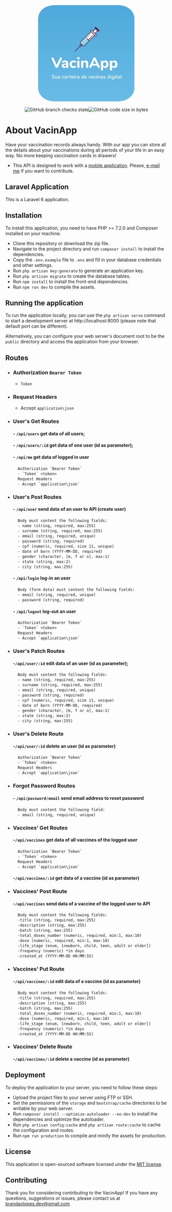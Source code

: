 <p align="center"><a href="https://brandaolopes.net.br/#experience" target="_blank"><img src="./old/logo-fw.png" width="300"></a></p>

<p align="center"><img alt="GitHub branch checks state" src="https://img.shields.io/github/checks-status/brandaolopes/vacinapp-api/master?color=blue&style=social"><img alt="GitHub code size in bytes" src="https://img.shields.io/github/languages/code-size/brandaolopes/vacinapp-api"></p>



# About VacinApp

Have your vaccination records always handy. With our app you can store all the details about your vaccinations during all periods of your life in an easy way. No more keeping vaccination cards in drawers!

- This API is designed to work with a [mobile application](https://play.google.com/store/apps/details?id=com.vacinapp). Please, [e-mail me](brandaolopes.dev@gmail.com) if you want to contribute.

## Laravel Application

This is a Laravel 6 application.

## Installation

To install this application, you need to have PHP >= 7.2.0 and Composer installed on your machine.

- Clone this repository or download the zip file.
- Navigate to the project directory and run `composer install` to install the dependencies.
- Copy the `.env.example` file to `.env` and fill in your database credentials and other settings.
- Run `php artisan key:generate` to generate an application key.
- Run `php artisan migrate` to create the database tables.
- Run `npm install` to install the front-end dependencies.
- Run `npm run dev` to compile the assets.

## Running the application

To run the application locally, you can use the `php artisan serve` command to start a development server at http://localhost:8000 (please note that default port can be different).

Alternatively, you can configure your web server's document root to be the `public` directory and access the application from your browser.

## Routes

- ### Authorization `Bearer Token`

    - `Token` <token>

- ### Request Headers

    - Accept `application\json`

- ### User's Get Routes

    #### - `/api/users` get data of all users;
    #### - `/api/users/:id` get data of one user (id as parameter);
    #### - `/api/me` get data of logged in user
        Authorization `Bearer Token`
        - `Token` <token>
        Request Headers
        - Accept `application\json`


- ### User's Post Routes

    #### - `/api/user` send data of an user to API (create user)
        Body must content the following fields:
        - name (string, required, max:255)
        - surname (string, required, max:255)
        - email (string, required, unique)
        - password (string, required)
        - cpf (numeric, required, size 11, unique)
        - date of born (YYYY-MM-DD, required)
        - gender (character, [m, f or o], max:1)
        - state (string, max:2)
        - city (string, max:255)

    #### - `/api/login` log-in an user
        Body (form data) must content the following fields:
        - email (string, required, unique)
        - password (string, required)

    #### - `/api/logout` log-out an user
        Authorization `Bearer Token`
        - `Token` <token>
        Request Headers
        - Accept `application\json`

- ### User's Patch Routes

    #### -`/api/user/:id` edit data of an user (id as parameter);
        Body must content the following fields:
        - name (string, required, max:255)
        - surname (string, required, max:255)
        - email (string, required, unique)
        - password (string, required)
        - cpf (numeric, required, size 11, unique)
        - date of born (YYYY-MM-DD, required)
        - gender (character, [m, f or o], max:1)
        - state (string, max:2)
        - city (string, max:255)

- ### User's Delete Route

    #### -`/api/user/:id` delete an user (id as parameter)
        Authorization `Bearer Token`
        - `Token` <token>
        Request Headers
        - Accept `application\json`

- ### Forgot Password Routes

    #### - `/api/password/email` send email address to reset password
        Body must content the following field:
        - email (string, required, unique)

- ### Vaccines' Get Routes
    #### -`/api/vaccines` get data of all vaccines of the logged user
        Authorization `Bearer Token`
        - `Token` <token>
        Request Headers
        - Accept `application\json`

    #### -`/api/vaccines/:id` get data of a vaccine (id as parameter)

- ### Vaccines' Post Route
    #### -`/api/vaccines` send data of a vaccine of the logged user to API
        Body must content the following fields:
        -title (string, required, max:255)
        -description (string, max:255)
        -batch (string, max:255)
        -total_doses_number (numeric, required, min:1, max:10)
        -dose (numeric, required, min:1, max:10)
        -life_stage (enum, [newborn, child, teen, adult or elder])
        -frequency (numeric) *in days
        -created_at (YYYY-MM-DD HH:MM:SS)

- ### Vaccines' Put Route
    #### -`/api/vaccines/:id` edit data of a vaccine (id as parameter)
        Body must content the following fields:
        -title (string, required, max:255)
        -description (string, max:255)
        -batch (string, max:255)
        -total_doses_number (numeric, required, min:1, max:10)
        -dose (numeric, required, min:1, max:10)
        -life_stage (enum, [newborn, child, teen, adult or elder])
        -frequency (numeric) *in days
        -created_at (YYYY-MM-DD HH:MM:SS)

- ### Vaccines' Delete Route
    #### -`/api/vaccines/:id` delete a vaccine (id as parameter)


## Deployment

To deploy the application to your server, you need to follow these steps:

- Upload the project files to your server using FTP or SSH.
- Set the permissions of the `storage` and `bootstrap/cache` directories to be writable by your web server.
- Run `composer install --optimize-autoloader --no-dev` to install the dependencies and optimize the autoloader.
- Run `php artisan config:cache` and `php artisan route:cache` to cache the configuration and routes.
- Run `npm run production` to compile and minify the assets for production.

## License

This application is open-sourced software licensed under the [MIT license](https://opensource.org/licenses/MIT).


## Contributing

Thank you for considering contributing to the VacinApp! If you have any questions, suggestions or issues, please contact us at brandaolopes.dev@gmail.com

